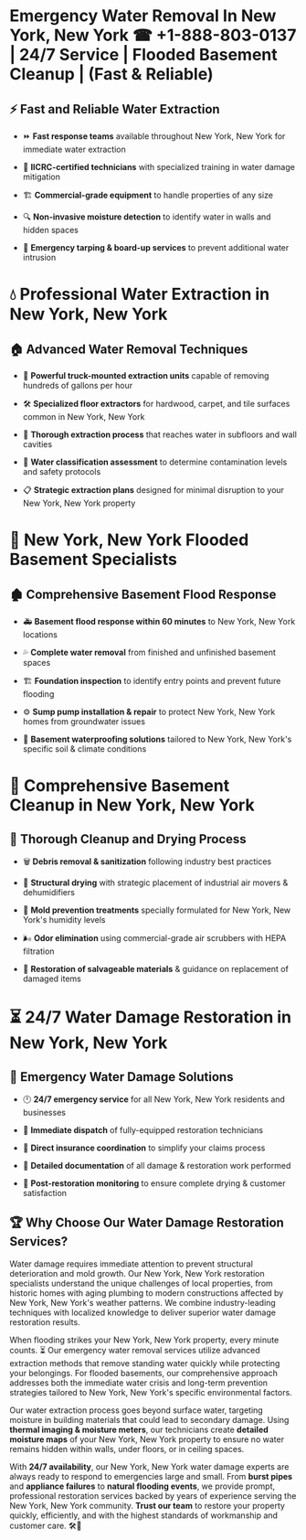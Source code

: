 # Emergency Water Removal In New York, New York ☎ +1-888-803-0137  | 24/7 Service | Flooded Basement Cleanup | (Fast & Reliable)  

## ⚡ Fast and Reliable Water Extraction  
- ⏩ **Fast response teams** available throughout New York, New York for immediate water extraction  
- 🏅 **IICRC-certified technicians** with specialized training in water damage mitigation  
- 🏗️ **Commercial-grade equipment** to handle properties of any size  
- 🔍 **Non-invasive moisture detection** to identify water in walls and hidden spaces  
- 🛑 **Emergency tarping & board-up services** to prevent additional water intrusion  

# 💧 Professional Water Extraction in New York, New York  

## 🏠 Advanced Water Removal Techniques  
- 🚛 **Powerful truck-mounted extraction units** capable of removing hundreds of gallons per hour  
- 🛠️ **Specialized floor extractors** for hardwood, carpet, and tile surfaces common in New York, New York  
- 📏 **Thorough extraction process** that reaches water in subfloors and wall cavities  
- 🧪 **Water classification assessment** to determine contamination levels and safety protocols  
- 📋 **Strategic extraction plans** designed for minimal disruption to your New York, New York property  

# 🌊 New York, New York Flooded Basement Specialists  

## 🏚️ Comprehensive Basement Flood Response  
- 🚑 **Basement flood response within 60 minutes** to New York, New York locations  
- 💦 **Complete water removal** from finished and unfinished basement spaces  
- 🏗️ **Foundation inspection** to identify entry points and prevent future flooding  
- ⚙️ **Sump pump installation & repair** to protect New York, New York homes from groundwater issues  
- 🌱 **Basement waterproofing solutions** tailored to New York, New York's specific soil & climate conditions  

# 🧹 Comprehensive Basement Cleanup in New York, New York  

## 🔄 Thorough Cleanup and Drying Process  
- 🗑️ **Debris removal & sanitization** following industry best practices  
- 💨 **Structural drying** with strategic placement of industrial air movers & dehumidifiers  
- 🦠 **Mold prevention treatments** specially formulated for New York, New York's humidity levels  
- 🌬️ **Odor elimination** using commercial-grade air scrubbers with HEPA filtration  
- 🔧 **Restoration of salvageable materials** & guidance on replacement of damaged items  

# ⏳ 24/7 Water Damage Restoration in New York, New York  

## 🚀 Emergency Water Damage Solutions  
- 🕛 **24/7 emergency service** for all New York, New York residents and businesses  
- 🚒 **Immediate dispatch** of fully-equipped restoration technicians  
- 🏦 **Direct insurance coordination** to simplify your claims process  
- 📜 **Detailed documentation** of all damage & restoration work performed  
- 🔎 **Post-restoration monitoring** to ensure complete drying & customer satisfaction  

## 🏆 Why Choose Our Water Damage Restoration Services?  
Water damage requires immediate attention to prevent structural deterioration and mold growth. Our New York, New York restoration specialists understand the unique challenges of local properties, from historic homes with aging plumbing to modern constructions affected by New York, New York's weather patterns. We combine industry-leading techniques with localized knowledge to deliver superior water damage restoration results.  

When flooding strikes your New York, New York property, every minute counts. ⏳ Our emergency water removal services utilize advanced extraction methods that remove standing water quickly while protecting your belongings. For flooded basements, our comprehensive approach addresses both the immediate water crisis and long-term prevention strategies tailored to New York, New York's specific environmental factors.  

Our water extraction process goes beyond surface water, targeting moisture in building materials that could lead to secondary damage. Using **thermal imaging & moisture meters**, our technicians create **detailed moisture maps** of your New York, New York property to ensure no water remains hidden within walls, under floors, or in ceiling spaces.  

With **24/7 availability**, our New York, New York water damage experts are always ready to respond to emergencies large and small. From **burst pipes** and **appliance failures** to **natural flooding events**, we provide prompt, professional restoration services backed by years of experience serving the New York, New York community. **Trust our team** to restore your property quickly, efficiently, and with the highest standards of workmanship and customer care. 🛠️💪  
